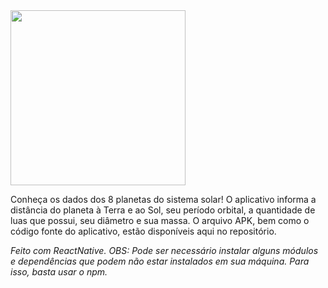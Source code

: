 <img src="https://user-images.githubusercontent.com/26885598/142419217-19fe1378-3cc7-4986-a9b7-f2e0c57a29bc.png" width="280px"/>

Conheça os dados dos 8 planetas do sistema solar! O aplicativo informa a distância do planeta à Terra e ao Sol, seu período orbital, a quantidade de luas que possui, seu diâmetro e sua massa. 
O arquivo APK, bem como o código fonte do aplicativo, estão disponíveis aqui no repositório.

*Feito com ReactNative. OBS: Pode ser necessário instalar alguns módulos e dependências que podem não estar instalados em sua máquina. Para isso, basta usar o npm.*
